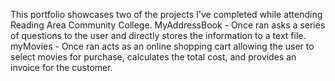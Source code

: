 This portfolio showcases two of the projects I've completed while attending Reading Area Community College.
MyAddressBook - Once ran asks a series of questions to the user and directly stores the information to a text file.
myMovies - Once ran acts as an online shopping cart allowing the user to select movies for purchase, calculates the total cost, and provides an invoice for the customer.
